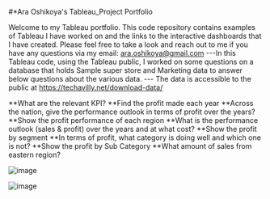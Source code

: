 #*Ara Oshikoya's Tableau_Project Portfolio

Welcome to my Tableau portfolio. This code repository contains examples of Tableau I have worked on and the links to the interactive dashboards that I have created. Please feel free to take a look and reach out to me if you have any questions via my email: ara.oshikoya@gmail.com
---In this Tableau code, using the Tableau public, I worked on some questions on a database that holds Sample super store and Marketing data to answer below questions about the various data. --- The data is accessible to the public at https://techavilly.net/download-data/


**What are the relevant KPI?
**Find the profit made each year
**Across the nation, give the performance outlook in terms of profit over the years?
**Show the profit performance of each region
**What is the performance outlook (sales & profit) over the years and at what cost?
**Show the profit by segment
**In terms of profit, what category is doing well and which one is not?
**Show the profit by  Sub Category 
**What amount of sales from eastern region?


![image](https://github.com/AraOshikoya/Tableau/assets/132147652/85cf83c6-b906-4810-a5ec-867ccd2a8ace)

![image](https://github.com/AraOshikoya/Tableau/assets/132147652/8c1700ee-26b9-49c9-acaa-661483491f6e)

